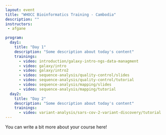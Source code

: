 ```yaml
---
layout: event
title: "WHOCC Bioinformatics Training - Cambodia"
description: ""
instructors:
 - afgane

program:
  day1:
    title: "Day 1"
    description: "Some description about today's content"
    trainings:
      - video: introduction/galaxy-intro-ngs-data-managment
      - video: galaxy/intro
      - video: galaxy/intro2
      - video: sequence-analysis/quality-control/slides
      - video: sequence-analysis/quality-control/tutorial
      - video: sequence-analysis/mapping/slides
      - video: sequence-analysis/mapping/tutorial
  day2:
    title: "Day 2"
    description: "Some description about today's content"
    trainings:
      - video: variant-analysis/sars-cov-2-variant-discovery/tutorial
---
```


You can write a bit more about your course here!
